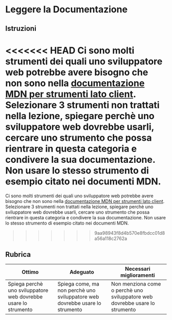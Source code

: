 # Leggere la Documentazione

## Istruzioni

<<<<<<< HEAD
Ci sono molti strumenti dei quali uno sviluppatore web potrebbe avere bisogno che non sono nella [documentazione MDN per strumenti lato client](https://developer.mozilla.org/en-US/docs/Learn/Tools_and_testing/Understanding_client-side_tools/Overview). Selezionare 3 strumenti non trattati nella lezione, spiegare perchè uno sviluppatore web dovrebbe usarli, cercare uno strumento che possa rientrare in questa categoria e condivere la sua documentazione. Non usare lo stesso strumento di esempio citato nei documenti MDN.
=======
Ci sono molti strumenti dei quali uno sviluppatore web potrebbe avere bisogno che non sono nella [documentazione MDN per strumenti lato client](https://developer.mozilla.org/docs/Learn/Tools_and_testing/Understanding_client-side_tools/Overview). Selezionare 3 strumenti non trattati nella lezione, spiegare perchè uno sviluppatore web dovrebbe usarli, cercare uno strumento che possa rientrare in questa categoria e condivere la sua documentazione. Non usare lo stesso strumento di esempio citato nei documenti MDN.
>>>>>>> 9aa98943f8d4b570e8fbdcc01d8a56a118c2762a

## Rubrica

Ottimo | Adeguato | Necessari miglioramenti
--- | --- | -- |
|Spiega perchè uno sviluppatore web dovrebbe usare lo strumento| Spiega come, ma non perchè uno sviluppatore web dovrebbe usare lo strumento| Non menziona come o perchè uno sviluppatore web dovrebbe usare lo strumento  |